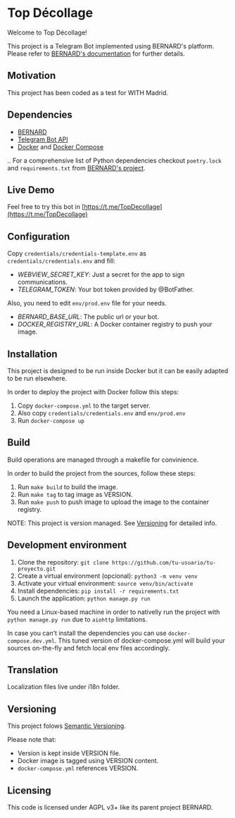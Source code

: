 # Top Décollage

Welcome to Top Décollage!

This project is a Telegram Bot implemented using BERNARD's platform. 
Please refer to [BERNARD's documentation](https://github.com/BernardFW/bernard) for further details.


## Motivation

This project has been coded as a test for WITH Madrid.


## Dependencies

- [BERNARD](https://github.com/BernardFW/bernard)
- [Telegram Bot API](https://core.telegram.org/bots/api)
- [Docker](https://docs.docker.com/) and [Docker Compose](https://docs.docker.com/compose/)

.. For a comprehensive list of Python dependencies checkout `poetry.lock` and `requirements.txt` from [BERNARD's project](https://github.com/BernardFW/bernard).


## Live Demo

Feel free to try this bot in [https://t.me/TopDecollage](https://t.me/TopDecollage)


## Configuration

Copy `credentials/credentials-template.env` as `credentials/credentials.env` and fill:

- *WEBVIEW_SECRET_KEY*: Just a secret for the app to sign communications.
- *TELEGRAM_TOKEN*: Your bot token provided by @BotFather.

Also, you need to edit `env/prod.env` file for your needs.
- *BERNARD_BASE_URL*: The public url or your bot.
- *DOCKER_REGISTRY_URL*: A Docker container registry to push your image.


## Installation

This project is designed to be run inside Docker but it can be easily adapted to be run elsewhere. 

In order to deploy the project with Docker follow this steps:
1. Copy `docker-compose.yml` to the target server.
2. Also copy `credentials/credentials.env` and `env/prod.env`
3. Run `docker-compose up`


## Build

Build operations are managed through a makefile for convinience.

In order to build the project from the sources, follow these steps:

1. Run `make build` to build the image.
2. Run `make tag` to tag image as VERSION.
3. Run `make push` to push image to upload the image to the container registry.

NOTE: This project is version managed. See [Versioning](#versioning) for detailed info.


## Development environment

1. Clone the repository: `git clone https://github.com/tu-usuario/tu-proyecto.git`
2. Create a virtual environment (opcional): `python3 -m venv venv`
4. Activate your virtual environment: `source venv/bin/activate`
5. Install dependencies: `pip install -r requirements.txt`
6. Launch the application: `python manage.py run`

You need a Linux-based machine in order to nativelly run the project with `python manage.py run` due to `aiohttp` limitations.

In case you can't install the dependencies you can use `docker-compose.dev.yml`. This tuned version of docker-compose.yml will build your sources on-the-fly and fetch local env files accordingly.


## Translation

Localization files live under i18n folder.


## Versioning

This project folows [Semantic Versioning](https://semver.org).

Please note that:

- Version is kept inside VERSION file.
- Docker image is tagged using VERSION content.
- `docker-compose.yml` references VERSION. 



## Licensing

This code is licensed under AGPL v3+ like its parent project BERNARD.